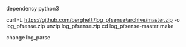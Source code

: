 

dependency python3

curl -L https://github.com/berghetti/log_pfsense/archive/master.zip -o log_pfsense.zip
unzip log_pfsense.zip
cd log_pfsense-master
make

change log_parse
